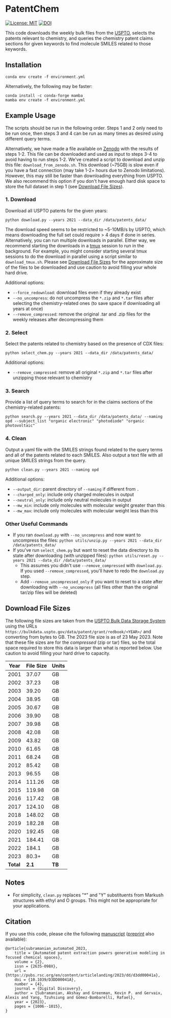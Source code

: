 # PatentChem
[//]: # (Badges)
[![License: MIT](https://img.shields.io/badge/License-MIT-yellow.svg)](https://opensource.org/licenses/MIT)
[![DOI](https://zenodo.org/badge/612404368.svg)](https://zenodo.org/badge/latestdoi/612404368)


This code downloads the weekly bulk files from the [USPTO](https://developer.uspto.gov/product/patent-grant-dataxml), selects the patents relevant to chemistry, and queries the chemistry patent claims sections for given keywords to find molecule SMILES related to those keywords.

## Installation
```
conda env create -f environment.yml
```
Alternatively, the following may be faster:
```
conda install -c conda-forge mamba
mamba env create -f environment.yml
```

## Example Usage
The scripts should be run in the following order. Steps 1 and 2 only need to be run once, then steps 3 and 4 can be run as many times as desired using different query terms.

Alternatively, we have made a file available on [Zenodo](https://zenodo.org/record/7992427) with the results of steps 1-2. This file can be downloaded and used as input to steps 3-4 to avoid having to run steps 1-2. We've created a script to download and unzip this file: `download_from_zenodo.sh`. This download (~75GB) is slow even if you have a fast connection (may take 1-2+ hours due to Zenodo limitations). However, this may still be faster than downloading everything from USPTO. We also recommend this option if you don't have enough hard disk space to store the full dataset in step 1 (see [Download File Sizes](#download-file-sizes)).


### 1. Download
Download all USPTO patents for the given years: 

`python download.py --years 2021 --data_dir /data/patents_data/`

The download speed seems to be restricted to ~5-10MB/s by USPTO, which means downloading the full set could require > 4 days if done in series. Alternatively, you can run multiple downloads in parallel. Either way, we recommend starting the downloads in a [tmux](https://github.com/tmux/tmux/wiki) session to run in the background. For example, you might consider starting several tmux sessions to do the download in parallel using a script similar to `download_tmux.sh`. Please see [Download File Sizes](#download-file-sizes) for the approximate size of the files to be downloaded and use caution to avoid filling your whole hard drive.

Additional options:
* `--force_redownload`: download files even if they already exist
* `--no_uncompress`: do not uncompress the `*.zip` and `*.tar` files after selecting the chemistry-related ones (to save space if downloading all years at once)
* `--remove_compressed`: remove the original .tar and .zip files for the weekly releases after decompressing them

### 2. Select
Select the patents related to chemistry based on the presence of CDX files:

`python select_chem.py --years 2021 --data_dir /data/patents_data/`

Additional options:
* `--remove_compressed`: remove all original `*.zip` and `*.tar` files after unzipping those relevant to chemistry

### 3. Search
Provide a list of query terms to search for in the claims sections of the chemistry-related patents:

`python search.py --years 2021 --data_dir /data/patents_data/ --naming opd --subject_list "organic electronic" "photodiode" "organic photovoltaic"`

### 4. Clean
Output a yaml file with the SMILES strings found related to the query terms and all of the patents related to each SMILES. Also output a text file with all unique SMILES strings from the query.

`python clean.py --years 2021 --naming opd`

Additional options:
* `--output_dir`: parent directory of `--naming` if different from `.`
* `--charged_only`: include only charged molecules in output
* `--neutral_only`: include only neutral molecules in output
* `--mw_min`: include only molecules with molecular weight greater than this
* `--mw_max`: include only molecules with molecular weight less than this

### Other Useful Commands
* If you ran `download.py` with `--no_uncompress` and now want to uncompress the files: `python utils/unzip.py --years 2021 --data_dir /data/patents_data/`
* If you've run `select_chem.py` but want to reset the data directory to its state after downloading (with unzipped files): `python utils/reset.py --years 2021 --data_dir /data/patents_data/`
  * This assumes you didn't use `--remove_compressed` with `download.py`. If you used `--remove_compressed`, you'll have to redo the `download.py` step.
  * Add `--remove_uncompressed_only` if you want to reset to a state after downloading with `--no_uncompress` (all files other than the original tar/zip files will be deleted)

## Download File Sizes

The following file sizes are taken from the [USPTO Bulk Data Storage System](https://bulkdata.uspto.gov) using the URLs `https://bulkdata.uspto.gov/data/patent/grant/redbook/<YEAR>/` and converting from bytes to GB. The 2023 file size is as of 23 May 2023. Note that these file sizes are for the *compressed* (zip or tar) files, so the total space required to store this data is larger than what is reported below. Use caution to avoid filling your hard drive to capacity.

| **Year**  | **File Size** | **Units** |
|-------|-----------|-------|
| 2001  | 37.07     | GB    |
| 2002  | 37.23     | GB    |
| 2003  | 39.20     | GB    |
| 2004  | 38.95     | GB    |
| 2005  | 30.67     | GB    |
| 2006  | 39.90     | GB    |
| 2007  | 39.98     | GB    |
| 2008  | 42.08     | GB    |
| 2009  | 43.82     | GB    |
| 2010  | 61.65     | GB    |
| 2011  | 68.24     | GB    |
| 2012  | 85.42     | GB    |
| 2013  | 96.55     | GB    |
| 2014  | 111.26    | GB    |
| 2015  | 119.98    | GB    |
| 2016  | 117.42    | GB    |
| 2017  | 124.10    | GB    |
| 2018  | 148.02    | GB    |
| 2019  | 182.28    | GB    |
| 2020  | 192.45    | GB    |
| 2021  | 184.41    | GB    |
| 2022  | 184.1     | GB    |
| 2023  | 80.3+     | GB    |
| **Total** | **2.1**      | **TB**    |

## Notes
* For simplicity, `clean.py` replaces "*" and "Y" substituents from Markush structures with ethyl and O groups. This might not be appropriate for your applications.
<!-- TODO: is the above relevant? -->

## Citation
If you use this code, please cite the following [manuscript](https://doi.org/10.1039/D3DD00041A) ([preprint](https://arxiv.org/abs/2303.08272) also available):
```
@article{subramanian_automated_2023,
	title = {Automated patent extraction powers generative modeling in focused chemical spaces},
	volume = {2},
	issn = {2635-098X},
	url = {https://pubs.rsc.org/en/content/articlelanding/2023/dd/d3dd00041a},
	doi = {10.1039/D3DD00041A},
	number = {4},
	journal = {Digital Discovery},
	author = {Subramanian, Akshay and Greenman, Kevin P. and Gervaix, Alexis and Yang, Tzuhsiung and Gómez-Bombarelli, Rafael},
	year = {2023},
	pages = {1006--1015},
}
```
